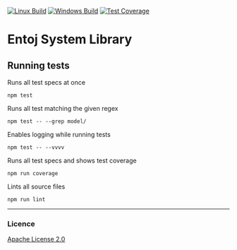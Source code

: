 
[![Linux Build][travis-image]][travis-url]
[![Windows Build][appveyor-image]][appveyor-url]
[![Test Coverage][coveralls-image]][coveralls-url]

# Entoj System Library

## Running tests

Runs all test specs at once
```
npm test
```

Runs all test matching the given regex
```
npm test -- --grep model/
```

Enables logging while running tests
```
npm test -- --vvvv
```

Runs all test specs and shows test coverage
```
npm run coverage
```

Lints all source files
```
npm run lint
```


---

### Licence
[Apache License 2.0](LICENCE)

[travis-image]: https://img.shields.io/travis/entoj/entoj-system/master.svg?label=linux
[travis-url]: https://travis-ci.org/entoj/entoj-system
[appveyor-image]: https://img.shields.io/appveyor/ci/ChristianAuth/entoj-system/master.svg?label=windows
[appveyor-url]: https://ci.appveyor.com/project/ChristianAuth/entoj-system
[coveralls-image]: https://img.shields.io/coveralls/entoj/entoj-system/master.svg
[coveralls-url]: https://coveralls.io/r/entoj/entoj-system?branch=master
